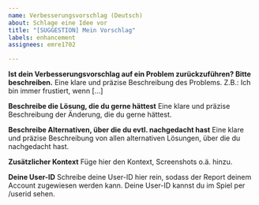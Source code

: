 ```yaml
---
name: Verbesserungsvorschlag (Deutsch)
about: Schlage eine Idee vor
title: "[SUGGESTION] Mein Vorschlag"
labels: enhancement
assignees: emre1702

---
```


**Ist dein Verbesserungsvorschlag auf ein Problem zurückzuführen? Bitte beschreiben.**
Eine klare und präzise Beschreibung des Problems. Z.B.: Ich bin immer frustiert, wenn [...]

**Beschreibe die Lösung, die du gerne hättest**
Eine klare und präzise Beschreibung der Änderung, die du gerne hättest.

**Beschreibe Alternativen, über die du evtl. nachgedacht hast**
Eine klare und präzise Beschreibung von allen alternativen Lösungen, über die du nachgedacht hast.

**Zusätzlicher Kontext**
Füge hier den Kontext, Screenshots o.ä. hinzu.

**Deine User-ID**
Schreibe deine User-ID hier rein, sodass der Report deinem Account zugewiesen werden kann.
Deine User-ID kannst du im Spiel per /userid sehen.
